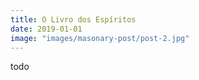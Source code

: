 ```yaml
---
title: O Livro dos Espíritos
date: 2019-01-01
image: "images/masonary-post/post-2.jpg"
---
```


todo
